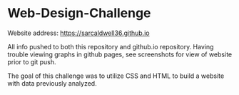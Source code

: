 # Web-Design-Challenge

Website address: https://sarcaldwell36.github.io

All info pushed to both this repository and github.io repository. Having trouble viewing graphs in github pages, see screenshots for view of website prior to git push. 

The goal of this challenge was to utilize CSS and HTML to build a website with data previously analyzed. 
